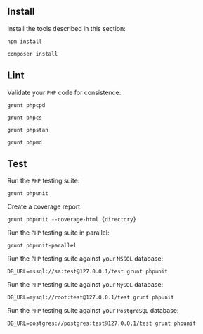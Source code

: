 Install
-------

Install the tools described in this section:

```
npm install
```

```
composer install
```


Lint
----

Validate your `PHP` code for consistence:

```
grunt phpcpd
```

```
grunt phpcs
```

```
grunt phpstan
```

```
grunt phpmd
```


Test
----

Run the `PHP` testing suite:

```
grunt phpunit
```

Create a coverage report:

```
grunt phpunit --coverage-html {directory}
```

Run the `PHP` testing suite in parallel:

```
grunt phpunit-parallel
```

Run the `PHP` testing suite against your `MSSQL` database:

```
DB_URL=mssql://sa:test@127.0.0.1/test grunt phpunit
```

Run the `PHP` testing suite against your `MySQL` database:

```
DB_URL=mysql://root:test@127.0.0.1/test grunt phpunit
```

Run the `PHP` testing suite against your `PostgreSQL` database:

```
DB_URL=postgres://postgres:test@127.0.0.1/test grunt phpunit
```
